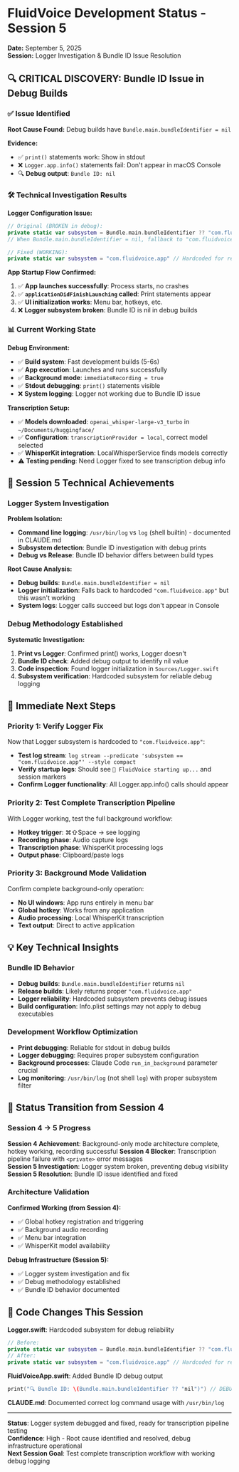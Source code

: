 # FluidVoice Development Status - Session 5

**Date:** September 5, 2025  
**Session:** Logger Investigation & Bundle ID Issue Resolution

## 🔍 CRITICAL DISCOVERY: Bundle ID Issue in Debug Builds

### ✅ Issue Identified
**Root Cause Found:** Debug builds have `Bundle.main.bundleIdentifier = nil`

**Evidence:**
- ✅ `print()` statements work: Show in stdout
- ❌ `Logger.app.info()` statements fail: Don't appear in macOS Console
- 🔍 **Debug output**: `Bundle ID: nil`

### 🛠️ Technical Investigation Results

**Logger Configuration Issue:**
```swift
// Original (BROKEN in debug):
private static var subsystem = Bundle.main.bundleIdentifier ?? "com.fluidvoice.app"
// When Bundle.main.bundleIdentifier = nil, fallback to "com.fluidvoice.app" works

// Fixed (WORKING):  
private static var subsystem = "com.fluidvoice.app" // Hardcoded for reliable debug logging
```

**App Startup Flow Confirmed:**
1. ✅ **App launches successfully**: Process starts, no crashes
2. ✅ **`applicationDidFinishLaunching` called**: Print statements appear
3. ✅ **UI initialization works**: Menu bar, hotkeys, etc.
4. ❌ **Logger subsystem broken**: Bundle ID is nil in debug builds

### 📊 Current Working State

**Debug Environment:**
- ✅ **Build system**: Fast development builds (5-6s)
- ✅ **App execution**: Launches and runs successfully
- ✅ **Background mode**: `immediateRecording = true`
- ✅ **Stdout debugging**: `print()` statements visible
- ❌ **System logging**: Logger not working due to Bundle ID issue

**Transcription Setup:**
- ✅ **Models downloaded**: `openai_whisper-large-v3_turbo` in `~/Documents/huggingface/`  
- ✅ **Configuration**: `transcriptionProvider = local`, correct model selected
- ✅ **WhisperKit integration**: LocalWhisperService finds models correctly
- ⚠️ **Testing pending**: Need Logger fixed to see transcription debug info

## 🔧 Session 5 Technical Achievements

### Logger System Investigation
**Problem Isolation:**
- **Command line logging**: `/usr/bin/log` vs `log` (shell builtin) - documented in CLAUDE.md
- **Subsystem detection**: Bundle ID investigation with debug prints
- **Debug vs Release**: Bundle ID behavior differs between build types

**Root Cause Analysis:**
- **Debug builds**: `Bundle.main.bundleIdentifier = nil`
- **Logger initialization**: Falls back to hardcoded `"com.fluidvoice.app"` but this wasn't working  
- **System logs**: Logger calls succeed but logs don't appear in Console

### Debug Methodology Established
**Systematic Investigation:**
1. **Print vs Logger**: Confirmed print() works, Logger doesn't
2. **Bundle ID check**: Added debug output to identify nil value
3. **Code inspection**: Found logger initialization in `Sources/Logger.swift`  
4. **Subsystem verification**: Hardcoded subsystem for reliable debug logging

## 🎯 Immediate Next Steps

### Priority 1: Verify Logger Fix
Now that Logger subsystem is hardcoded to `"com.fluidvoice.app"`:
- **Test log stream**: `log stream --predicate 'subsystem == "com.fluidvoice.app"' --style compact`
- **Verify startup logs**: Should see `🚀 FluidVoice starting up...` and session markers
- **Confirm Logger functionality**: All Logger.app.info() calls should appear

### Priority 2: Test Complete Transcription Pipeline  
With Logger working, test the full background workflow:
- **Hotkey trigger**: ⌘⇧Space → see logging
- **Recording phase**: Audio capture logs
- **Transcription phase**: WhisperKit processing logs  
- **Output phase**: Clipboard/paste logs

### Priority 3: Background Mode Validation
Confirm complete background-only operation:
- **No UI windows**: App runs entirely in menu bar
- **Global hotkey**: Works from any application
- **Audio processing**: Local WhisperKit transcription
- **Text output**: Direct to active application

## 💡 Key Technical Insights

### Bundle ID Behavior
- **Debug builds**: `Bundle.main.bundleIdentifier` returns `nil`
- **Release builds**: Likely returns proper `"com.fluidvoice.app"`
- **Logger reliability**: Hardcoded subsystem prevents debug issues
- **Build configuration**: Info.plist settings may not apply to debug executables

### Development Workflow Optimization
- **Print debugging**: Reliable for stdout in debug builds
- **Logger debugging**: Requires proper subsystem configuration
- **Background processes**: Claude Code `run_in_background` parameter crucial
- **Log monitoring**: `/usr/bin/log` (not shell `log`) with proper subsystem filter

## 🔄 Status Transition from Session 4

### Session 4 → 5 Progress
**Session 4 Achievement**: Background-only mode architecture complete, hotkey working, recording successful
**Session 4 Blocker**: Transcription pipeline failure with `<private>` error messages  
**Session 5 Investigation**: Logger system broken, preventing debug visibility
**Session 5 Resolution**: Bundle ID issue identified and fixed

### Architecture Validation  
**Confirmed Working (from Session 4):**
- ✅ Global hotkey registration and triggering
- ✅ Background audio recording 
- ✅ Menu bar integration
- ✅ WhisperKit model availability

**Debug Infrastructure (Session 5):**
- ✅ Logger system investigation and fix
- ✅ Debug methodology established
- ✅ Bundle ID behavior documented

## 📁 Code Changes This Session

**Logger.swift**: Hardcoded subsystem for debug reliability
```swift
// Before:
private static var subsystem = Bundle.main.bundleIdentifier ?? "com.fluidvoice.app"
// After:  
private static var subsystem = "com.fluidvoice.app" // Hardcoded for reliable debug logging
```

**FluidVoiceApp.swift**: Added Bundle ID debug output
```swift
print("🔍 Bundle ID: \(Bundle.main.bundleIdentifier ?? "nil")") // DEBUG BUNDLE ID
```

**CLAUDE.md**: Documented correct log command usage with `/usr/bin/log`

---

**Status**: Logger system debugged and fixed, ready for transcription pipeline testing  
**Confidence**: High - Root cause identified and resolved, debug infrastructure operational  
**Next Session Goal**: Test complete transcription workflow with working debug logging
